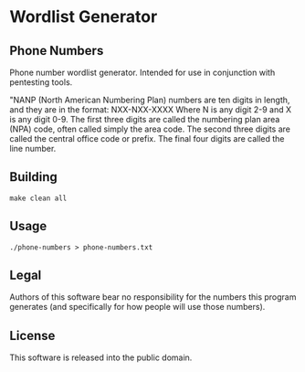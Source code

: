 # Wordlist Generator

## Phone Numbers

Phone number wordlist generator.
Intended for use in conjunction with pentesting tools.

"NANP (North American Numbering Plan) numbers are ten digits in
length, and they are in the format: NXX-NXX-XXXX Where N is any
digit 2-9 and X is any digit 0-9.
The first three digits are called the numbering plan area (NPA)
code, often called simply the area code. The second three digits
are called the central office code or prefix. The final four digits
are called the line number.


## Building

```console
make clean all
```


## Usage

```console
./phone-numbers > phone-numbers.txt
```


## Legal

Authors of this software bear no responsibility for the numbers this program generates
(and specifically for how people will use those numbers).


## License

This software is released into the public domain.
